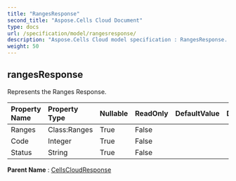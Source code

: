 ```yaml
---
title: "RangesResponse"
second_title: "Aspose.Cells Cloud Document"
type: docs
url: /specification/model/rangesresponse/
description: "Aspose.Cells Cloud model specification : RangesResponse. Effortlessly handle Excel and other spreadsheet documents with features like opening, generating, editing, splitting, merging, comparing, and converting."
weight: 50
---
```


## **rangesResponse**

Represents the Ranges Response. 

| Property Name | Property Type | Nullable |  ReadOnly | DefaultValue | Description | 
| :- | :- | :- |:- |  :- | :- |
| Ranges | Class:Ranges | True |  False |  |  |  
| Code | Integer | True |  False |  |  |  
| Status | String | True |  False |  |  |  

**Parent Name** : [CellsCloudResponse](cellscloudresponse)

